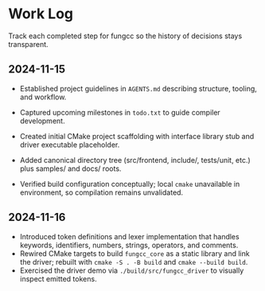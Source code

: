 # Work Log

Track each completed step for fungcc so the history of decisions stays transparent.

## 2024-11-15
- Established project guidelines in `AGENTS.md` describing structure, tooling, and workflow.
- Captured upcoming milestones in `todo.txt` to guide compiler development.

- Created initial CMake project scaffolding with interface library stub and driver executable placeholder.
- Added canonical directory tree (src/frontend, include/, tests/unit, etc.) plus samples/ and docs/ roots.
- Verified build configuration conceptually; local `cmake` unavailable in environment, so compilation remains unvalidated.

## 2024-11-16
- Introduced token definitions and lexer implementation that handles keywords, identifiers, numbers, strings, operators, and comments.
- Rewired CMake targets to build `fungcc_core` as a static library and link the driver; rebuilt with `cmake -S . -B build` and `cmake --build build`.
- Exercised the driver demo via `./build/src/fungcc_driver` to visually inspect emitted tokens.
